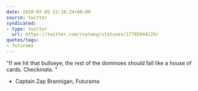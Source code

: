 ```yaml
---
date: 2010-07-05 12:10:24+00:00
source: twitter
syndicated:
- type: twitter
  url: https://twitter.com/roytang/statuses/17785944129/
quotes/tags: 
- futurama
---
```


"If we hit that bullseye, the rest of the dominoes should fall like a house of cards. Checkmate. " 

- Captain Zap Brannigan, Futurama